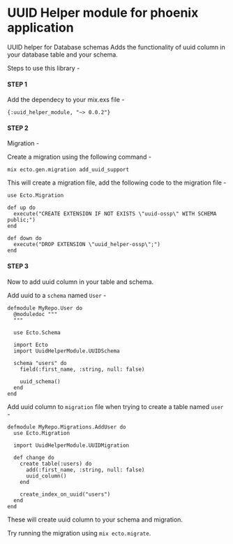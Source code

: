 # UUID Helper module for phoenix application
UUID helper for Database schemas
Adds the functionality of uuid column in your database table and your schema.

Steps to use this library -

#### STEP 1

Add the dependecy to your mix.exs file -

`{:uuid_helper_module, "~> 0.0.2"}`

#### STEP 2

Migration -

Create a migration using the following command -

`mix ecto.gen.migration add_uuid_support`

This will create a migration file, add the following code to the migration file -

```
use Ecto.Migration

def up do
  execute("CREATE EXTENSION IF NOT EXISTS \"uuid-ossp\" WITH SCHEMA public;")
end

def down do
  execute("DROP EXTENSION \"uuid_helper-ossp\";")
end
```

#### STEP 3

Now to add uuid column in your table and schema.

Add uuid to a `schema` named `User` -

```
defmodule MyRepo.User do
  @moduledoc """
  """

  use Ecto.Schema

  import Ecto
  import UuidHelperModule.UUIDSchema

  schema "users" do
    field(:first_name, :string, null: false)

    uuid_schema()
  end
end
```

Add uuid column to `migration` file when trying to create a table named `user` -

```
defmodule MyRepo.Migrations.AddUser do
  use Ecto.Migration

  import UuidHelperModule.UUIDMigration

  def change do
    create table(:users) do
      add(:first_name, :string, null: false)
      uuid_column()
    end

    create_index_on_uuid("users")
  end
end

```

These will create uuid column to your schema and migration.

Try running the migration using `mix ecto.migrate`.
